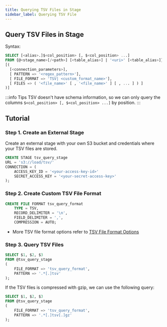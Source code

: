 ```yaml
---
title: Querying TSV Files in Stage
sidebar_label: Querying TSV File
---
```


## Query TSV Files in Stage

Syntax:
```sql
SELECT [<alias>.]$<col_position> [, $<col_position> ...] 
FROM {@<stage_name>[/<path>] [<table_alias>] | '<uri>' [<table_alias>]} 
[( 
  [<connection_parameters>],
  [ PATTERN => '<regex_pattern>'],
  [ FILE_FORMAT => 'TSV| <custom_format_name>'],
  [ FILES => ( '<file_name>' [ , '<file_name>' ] [ , ... ] ) ]
)]
```


:::info Tips
TSV doesn't have schema information, so we can only query the columns `$<col_position> [, $<col_position> ...]` by position.
:::

## Tutorial

### Step 1. Create an External Stage

Create an external stage with your own S3 bucket and credentials where your TSV files are stored.
```sql
CREATE STAGE tsv_query_stage 
URL = 's3://load/tsv/' 
CONNECTION = (
    ACCESS_KEY_ID = '<your-access-key-id>' 
    SECRET_ACCESS_KEY = '<your-secret-access-key>'
);
```

### Step 2. Create Custom TSV File Format

```sql
CREATE FILE FORMAT tsv_query_format 
    TYPE = TSV,
    RECORD_DELIMITER = '\n',
    FIELD_DELIMITER = ',',
    COMPRESSION = AUTO;
```

- More TSV file format options refer to [TSV File Format Options](/sql/sql-reference/file-format-options#tsv-options)

### Step 3. Query TSV Files

```sql
SELECT $1, $2, $3
FROM @tsv_query_stage
(
    FILE_FORMAT => 'tsv_query_format',
    PATTERN => '.*[.]tsv'
);
```

If the TSV files is compressed with gzip, we can use the following query:

```sql
SELECT $1, $2, $3
FROM @tsv_query_stage
(
    FILE_FORMAT => 'tsv_query_format',
    PATTERN => '.*[.]tsv[.]gz'
);
```